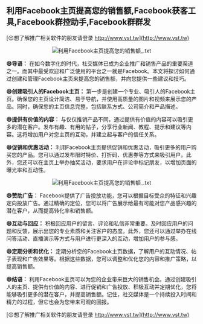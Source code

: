 ## **利用Facebook主页提高您的销售额,Facebook获客工具,Facebook群控助手,Facebook群群发**

[😍想了解推广相关软件的朋友请登录 http://www.vst.tw](http://www.vst.tw)

 <center><img src="https://vst.tw/MP4/tuiguang/png/1.png" alt="利用Facebook主页提高您的销售额_.txt"></center>

**😄导语：**
在如今数字化的时代，社交媒体已成为企业推广和销售产品的重要渠道之一。而其中最受欢迎和广泛使用的平台之一就是Facebook。本文将探讨如何通过创建和管理Facebook主页来提高您的销售额，并向您提供一些建议和技巧。

**😄创建吸引人的Facebook主页：**
第一步是创建一个专业、吸引人的Facebook主页。确保您的主页设计简洁、易于导航，并使用高质量的图片和视频来展示您的产品。同时，确保您的主页信息完整，包括联系方式、公司简介和产品描述。

**😄提供有价值的内容：**
与仅仅推销产品不同，通过提供有价值的内容可以吸引更多的潜在客户。发布有趣、有用的帖子，分享行业新闻、教程、提示和建议等内容。这将增加用户对您主页的互动，并建立起与客户的信任关系。

**😄促销和优惠活动：**
利用Facebook主页提供促销和优惠活动，吸引更多的用户购买您的产品。您可以通过发布限时特价、打折码、优惠券等方式来吸引用户。此外，您还可以在主页上举办抽奖活动，要求用户在评论中标记朋友，以增加页面的曝光率和互动性。

 <center><img src="https://vst.tw/MP4/tuiguang/png/2.png" alt="利用Facebook主页提高您的销售额_.txt"></center>

**😄赞助广告：**
Facebook提供了广告投放功能，您可以根据目标受众的特征和兴趣定向投放广告。通过精确的定位，您可以将广告展示给最有可能对您产品感兴趣的潜在客户，从而提高转化率和销售额。

**😄互动与回应：**
积极回应用户的留言、评论和私信非常重要。及时回应用户的问题和反馈，展示出您的专业素质和关注客户的态度。此外，您还可以通过举办在线问答活动、直播演示等方式与用户进行更深入的互动，增加用户的参与感。

**😄定期分析和优化：**
定期分析您的Facebook主页数据，了解用户的互动情况、帖子表现和广告效果等。根据这些数据，您可以调整和优化您的内容和推广策略，以提高销售额。

**😄结语：**
利用Facebook主页可以为您的企业带来巨大的销售机会。通过创建吸引人的主页、提供有价值的内容、进行促销和广告投放、积极互动并定期优化，您将能够吸引更多的潜在客户，并提高销售额。记住，社交媒体是一个持续投入时间和精力的过程，但它也会为您带来可观的回报。

[😍想了解推广相关软件的朋友请登录 http://www.vst.tw](http://www.vst.tw)



